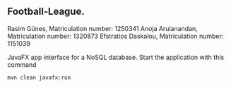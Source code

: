 ## Football-League.

Rasim Günes, Matriculation number: 1250341
Anoja Arulanandan, Matriculation number: 1320873
Efstratios Daskalou, Matriculation number: 1151039

JavaFX app interface for a NoSQL database.
Start the application with this command
```
mvn clean javafx:run
```